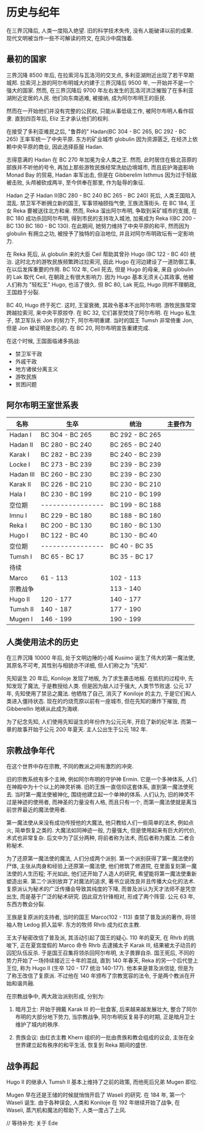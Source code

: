 # 历史与纪年

在三界沉降后, 人类一度陷入绝望. 旧的科学技术失传, 没有人能破译以前的成果. 现代文明被当作一些不可解读的符文, 在风沙中腐蚀着.

## 最初的国家

三界沉降 8500 年后, 在拉索河与瓦洛河的交叉点, 多利亚湖附近出现了若干早期城邦. 拉索河上游的阿尔布明城大约建于三界沉降后 9500 年, 一开始并不是一个强大的国家. 然而, 在三界沉降后 9700 年左右发生的瓦洛河洪泛摧毁了在多利亚湖附近定居的人民. 他们向东南逃难, 被接纳, 成为阿尔布明王的臣民.

然而在一开始他们并没有完整的公民权, 只能从事低级工作, 被阿尔布明人看作奴隶. 直到四百年后, Eliz 王才承认他们的权利.

在接受了多利亚难民之后, "鲁莽的" Hadan(BC 304 - BC 265, BC 292 - BC 265) 王率军统一了中央平原. 东方的矿业城市 globulin 因为资源匮乏, 在经济上依赖中央平原的商业, 因此选择臣服 Hadan.

志得意满的 Hadan 在 BC 270 年加冕为全人类之王. 然而, 此时居住在极北苔原的部族并不听他的号令, 再加上那些游牧民族经常洗劫边境城市, 而且庇护海盗影响 Monad Bay 的贸易, Hadan 率军出击, 但是在 Gibberelim Isthmus 因为过于轻敌被击败, 头颅被砍成两半, 至今供奉在那里, 作为耻辱的象征.

Hadan 之子 Hadan II(BC 280 - BC 240 BC 265 - BC 240) 死后, 人类王国陷入混乱. 禁卫军不断拥立新的国王, 军事领袖颐指气使, 王族流落街头. 在 BC 184, 王女 Reka 要被送往北方和亲. 然而, Reka 溜出阿尔布明, 争取到采矿城市的支援, 在 BC 180 成功杀回阿尔布明, 得到市民的支持攻入城池, 加冕成为 Reka I(BC 200 - BC 130 BC 180 - BC 130). 在此期间, 她努力维持了中央平原的和平, 然而因为 globulin 有拥立之功, 被授予了独特的自治地位, 并且对阿尔布明政坛有一定影响力.

在 Reka 死后, 从 globulin 来的大臣 Ceil 帮助其曾孙 Hugo (BC 122 - BC 40) 统治. 这时北方的游牧民族频繁跨过拉索河, 因此 Hugo 在河边建设了一道防御工事, 在以后发挥重要的作用. BC 102 年, Ceil 死去, 但是 Hugo 的母亲, 来自 globulin 的 Lak 取代 Ceil, 在朝政上有很大影响力. 因为 Hugo 基本无须关心其政事, 他被人们称为 "轻松王" Hugo, 也活了很久. 但 BC 80, Lak 死后, Hugo 同样不理朝政, 王国趋于分裂.

BC 40, Hugo 终于死亡. 这时, 王室衰微, 其政令基本不出阿尔布明. 游牧民族常常跨越拉索河, 来中央平原掠夺. 在 BC 32, 它们甚至焚烧了阿尔布明. 在 Hugo 私生子, 禁卫军队长 Jon 的努力下, 阿尔布明重建. 当时的国王 Tumsh 非常倚重 Jon, 但是 Jon 被证明是忠心的. 在 BC 20, 阿尔布明宣告重建完成.

在这个时候, 王国面临诸多挑战:

- 禁卫军干政
- 外戚干政
- 地方诸侯分离主义
- 游牧民族
- 贫困问题

## 阿尔布明王室世系表

| 名称      | 生卒             | 统治            | 主要作为 |
| --------- | ---------------- | --------------- | -------- |
| Hadan I   | BC 304 - BC 265  | BC 292 - BC 265 |          |
| Hadan II  | BC 280 - BC 240  | BC 265 - BC 240 |          |
| Karak I   | BC 282 - BC 239  | BC 240 - BC 239 |          |
| Locke I   | BC 273 - BC 239  | BC 239 - BC 239 |          |
| Hadan III | BC 260 - BC 230  | BC 239 - BC 230 |          |
| Karak II  | BC 226 - BC 210  | BC 230 - BC 210 |          |
| Hala I    | BC 230 - BC 199  | BC 210 - BC 199 |          |
| 空位期    | ---------------- | BC 199 - BC 188 |          |
| Imnu I    | BC 229 - BC 180  | BC 188 - BC 180 |          |
| Reka I    | BC 200 - BC 130  | BC 180 - BC 130 |          |
| Hugo I    | BC 122 - BC 40   | BC 130 - BC 40  |          |
| 空位期    | ---------------- | BC 40 - BC 35   |          |
| Tumsh I   | BC 65 - BC 17    | BC 35 - BC 17   |          |
| 待续      |                  |                 |          |
| Marco     | 61 - 113         | 102 - 113        |          |
| 宗教战争    |                 | 113 - 140       |          |
| Hugo II   |  120 - 177       | 140 - 177       |          |
| Tumsh II  |  140 - 187       | 177 - 190     |          |
| Mugen I    | 146 -  199      | 190 - 199     |          |

## 人类使用法术的历史

在三界沉降 10000 年后, 处于文明边陲的小城 Kusimo 诞生了伟大的第一魔法使, 其原名不可考, 其性别与相貌亦不详细, 但人们称之为 "先知".

先知诞生 20 年后, Koniloje 发现了地板, 为了求生袭击地板. 在抵抗的过程中, 先知发现了魔法, 于是教授给人类. 但是因为敌人过于强大, 人类节节败退. 公元 37 年, 先知使用了禁忌之魔法. 他牺牲了自己,  消灭了 Koniloje 的主力, 于是它们和人类进入僵持状态. 现在的灼烧荒原以前有一座城市, 但在先知的爆炸下摧毁, 而 Gibberellin 地峡从此成为海峡.

为了纪念先知, 人们使用先知诞生的年份作为公元元年, 开启了新的纪年法. 而第一章的故事开始于公元 200 年夏天. 主人公出生于公元 182 年.

## 宗教战争年代

在这个世界中存在宗教, 不同的教派之间有激烈的冲突.

旧的宗教系统有多个主神, 例如阿尔布明的守护神 Ermin. 它是一个多神体系, 人们在神殿中为十个以上的神灵祈祷. 旧的王族一直信仰这套体系, 直到第一魔法使死去. 当时第一魔法使被神化, 围绕他建立起一个单神的体系. 人们认为, 旧的神灵不过是神迹的使用者, 而神圣的力量没有人格, 而且只有一个, 而第一魔法使就是离当前世界最近的魔法使用者.

第一魔法使从来没有成功传授他的大魔法, 他只教给人们一些简单的法术, 例如点火, 简单恢复之类的. 大魔法如同神迹一般, 力量强大, 但是使用起来有巨大的代价, 术式也非常复杂. 后文中为了区分两种, 将前者称为法术, 而后者称为魔法. 二者合称秘术.

为了还原第一魔法使的魔法, 人们分成两个派别. 第一个派别获得了第一魔法使的尸体, 主张从肉身和经验上还原第一魔法使, 他们修筑了修道院, 在里面复刻第一魔法使的人生历程; 不光如此, 他们还开始了人造人的研究, 希望能将第一魔法使重新塑造出来. 第二个派别放弃了对魔法的追求, 著书立说改良并且传播大众化的法术. 复原派认为秘术的广泛传播会导致其纯度的下降, 而普及派认为天才法师不是凭空出生, 而是基于广泛的秘术研究. 因此双方针锋相对, 形成了两个阵营. 公元 63 年, 东西方教会分裂.

王族是复原派的支持者, 当时的国王 Marco(102 - 113) 查禁了普及派的著作, 将领袖人物 Ledog 抓入监牢. 东方的牧师 Rhrb 成为红衣主教.

王太子秘密改信了普及派, 其活动引起了国王的疑心. 110 年的夏天, 在 Rhrb 的挑唆下, 正在夏宫度假的 Marco 命令 Rhrb 去逮捕太子 Karak III, 结果被太子动员的囚犯队伍反杀. 于是国王召集将领杀回阿尔布明, 太子畏罪自杀. 国王死后, 不同的势力开始了一场持续接近三十年的混战, 直到 140 年春天, Reka 的另一个后代登上王位, 称为 Hugo II (生卒 120 - 177 统治 140-177). 他本来是普及派信徒, 但是为了称王改信了复原派. 不过他在 140 年颁布了宗教宽容的法令, 于是两个教派在开始和谐共融.

在宗教战争中, 两大政治派别形成, 分别为:

1. 暗月卫士: 开始于拥戴 Karak III 的一批食客, 后来越来越发展壮大, 整合了阿尔布明的大部分地下势力, 当宗教战争, 阿尔布明反复易手的时期, 正是暗月卫士维护了城内的秩序.

2. 贵族会议: 由红衣主教 Khern 组织的一批由贵族和教会组成的议会, 主张在全世界建立起有秩序的和平生活, 恢复到 Reka 期间的盛世.

## 战争再起

Hugo II 的继承人 Tumsh II 基本上维持了之前的政策, 而他死后兄弟 Mugen 即位.

Mugen 早在还是王储的时候就悄悄开启了 Waseli 的研究. 在 184 年, 第一个 Waseli 诞生. 由于各种误会, 人类和 Koniloje 在 192 年继续开始了战争, 在 Waseli, 蒸汽机和魔法的帮助下, 人类一度占了上风.

// 等待补充: 关于 Ede
